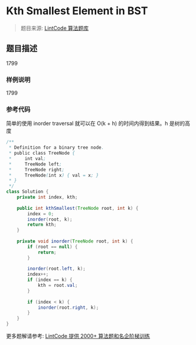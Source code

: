 # Kth Smallest Element in BST
 > 题目来源: [LintCode 算法题库](https://www.lintcode.com/problem/kth-smallest-element-in-bst/?utm_source=sc-github-wzz)
 ## 题目描述
 1799
 ### 样例说明
 1799
 ### 参考代码
 简单的使用 inorder traversal 就可以在 O(k + h) 的时间内得到结果。h 是树的高度
```java
/**
 * Definition for a binary tree node.
 * public class TreeNode {
 *     int val;
 *     TreeNode left;
 *     TreeNode right;
 *     TreeNode(int x) { val = x; }
 * }
 */
class Solution {
    private int index, kth;
    
    public int kthSmallest(TreeNode root, int k) {
        index = 0;
        inorder(root, k);
        return kth;
    }
    
    private void inorder(TreeNode root, int k) {
        if (root == null) {
            return;
        }
        
        inorder(root.left, k);
        index++;
        if (index == k) {
            kth = root.val;
        }
        
        if (index < k) {
        	inorder(root.right, k);
        }
    }
}
```
 更多题解请参考: [LintCode 提供 2000+ 算法题和名企阶梯训练](https://www.lintcode.com/problem/?utm_source=sc-github-wzz)